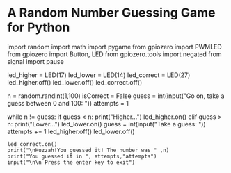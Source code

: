 # A Random Number Guessing Game for Python

import random
import math
import pygame
from gpiozero import PWMLED
from gpiozero import Button, LED
from gpiozero.tools import negated
from signal import pause

led_higher = LED(17)
led_lower = LED(14)
led_correct = LED(27)
led_higher.off()
led_lower.off()
led_correct.off()

n = random.randint(1,100)
isCorrect = False
guess = int(input("Go on, take a guess between 0 and 100: "))
attempts = 1

while n != guess:
    if guess < n:
        print("Higher...")
        led_higher.on()
    elif guess > n:
        print("Lower...")
        led_lower.on()
    guess = int(input("Take a guess: "))
    attempts += 1
    led_higher.off()
    led_lower.off()
    
    led_correct.on()
    print("\nHuzzah!You guessed it! The number was " ,n)
    print("You guessed it in ", attempts,"attempts")
    input("\n\n Press the enter key to exit")
      
   
